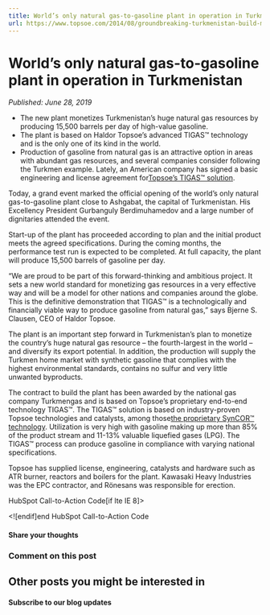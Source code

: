 ```yaml
---
title: World’s only natural gas-to-gasoline plant in operation in Turkmenistan
url: https://www.topsoe.com/2014/08/groundbreaking-turkmenistan-build-major-plant-producing-synthetic-gasoline#main-content
---
```


# World’s only natural gas-to-gasoline plant in operation in Turkmenistan

*Published: June 28, 2019*

- The new plant monetizes Turkmenistan’s huge natural gas resources by producing 15,500 barrels per day of high-value gasoline.
- The plant is based on Haldor Topsoe’s advanced TIGAS™ technology and is the only one of its kind in the world.
- Production of gasoline from natural gas is an attractive option in areas with abundant gas resources, and several companies consider following the Turkmen example. Lately, an American company has signed a basic engineering and license agreement for[Topsoe’s TIGAS™ solution](https://www.topsoe.com/processes/gasoline-synthesis/tigastm).

Today, a grand event marked the official opening of the world’s only natural gas-to-gasoline plant close to Ashgabat, the capital of Turkmenistan. His Excellency President Gurbanguly Berdimuhamedov and a large number of dignitaries attended the event.

Start-up of the plant has proceeded according to plan and the initial product meets the agreed specifications. During the coming months, the performance test run is expected to be completed. At full capacity, the plant will produce 15,500 barrels of gasoline per day.

“We are proud to be part of this forward-thinking and ambitious project. It sets a new world standard for monetizing gas resources in a very effective way and will be a model for other nations and companies around the globe. This is the definitive demonstration that TIGAS™ is a technologically and financially viable way to produce gasoline from natural gas,” says Bjerne S. Clausen, CEO of Haldor Topsoe.

The plant is an important step forward in Turkmenistan’s plan to monetize the country’s huge natural gas resource – the fourth-largest in the world – and diversify its export potential. In addition, the production will supply the Turkmen home market with synthetic gasoline that complies with the highest environmental standards, contains no sulfur and very little unwanted byproducts.

The contract to build the plant has been awarded by the national gas company Turkmengas and is based on Topsoe’s proprietary end-to-end technology TIGAS™. The TIGAS™ solution is based on industry-proven Topsoe technologies and catalysts, among those[the proprietary SynCOR™ technology](https://www.topsoe.com/products/equipment/syncortm-autothermal-reformer-atr). Utilization is very high with gasoline making up more than 85% of the product stream and 11-13% valuable liquefied gases (LPG). The TIGAS™ process can produce gasoline in compliance with varying national specifications.

Topsoe has supplied license, engineering, catalysts and hardware such as ATR burner, reactors and boilers for the plant. Kawasaki Heavy Industries was the EPC contractor, and Rönesans was responsible for erection.

HubSpot Call-to-Action Code[if lte IE 8]><div id="hs-cta-ie-element"></div><![endif][](https://cta-redirect.hubspot.com/cta/redirect/2115834/1a1b276a-ef27-42bf-b784-00656aa20061)end HubSpot Call-to-Action Code

#### Share your thoughts

### Comment on this post

## Other posts you might be interested in

#### Subscribe to our blog updates